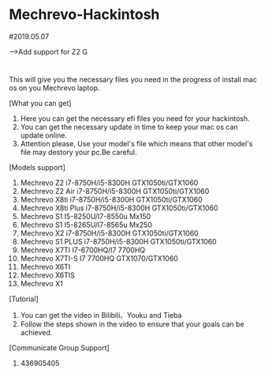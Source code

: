 ﻿# Mechrevo-Hackintosh

#2019.05.07

  -->Add support for Z2 G

#
This will give you the necessary files you need in the progress of install mac os on you Mechrevo laptop.

[What you can get]
1. Here you can get the necessary efi files you need for your hackintosh.
2. You can get the necessary update in time to keep your mac os can update online.
3. Attention please, Use your model's file which means that other model's file may destory your pc.Be careful.

[Models support]
1. Mechrevo Z2 i7-8750H/i5-8300H GTX1050ti/GTX1060
2. Mechrevo Z2 Air i7-8750H/i5-8300H GTX1050ti/GTX1060
3. Mechrevo X8ti i7-8750H/i5-8300H GTX1050ti/GTX1060
4. Mechrevo X8ti Plus i7-8750H/i5-8300H GTX1050ti/GTX1060
5. Mechrevo S1 I5-8250U/I7-8550u Mx150
6. Mechrevo S1 I5-8265U/I7-8565u Mx250
7. Mechrevo X2 i7-8750H/i5-8300H GTX1050ti/GTX1060
8. Mechrevo S1 PLUS i7-8750H/i5-8300H GTX1050ti/GTX1060
9. Mechrevo X7TI I7-6700HQ/I7 7700HQ
10. Mechrevo X7TI-S I7 7700HQ GTX1070/GTX1060
11. Mechrevo X6TI
12. Mechrevo X6TIS
13. Mechrevo X1

[Tutorial]
1. You can get the video in Bilibili、Youku and Tieba
2. Follow the steps shown in the video to ensure that your goals can be achieved.

[Communicate Group Support]
1. 436905405
